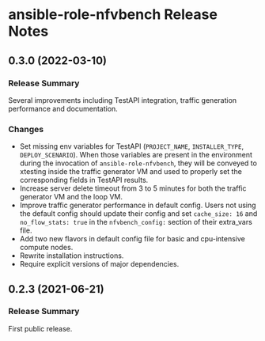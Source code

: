 ansible-role-nfvbench Release Notes
===================================


0.3.0 (2022-03-10)
------------------

### Release Summary

Several improvements including TestAPI integration, traffic generation
performance and documentation.


### Changes

- Set missing env variables for TestAPI (`PROJECT_NAME`, `INSTALLER_TYPE`,
  `DEPLOY_SCENARIO`).  When those variables are present in the environment
  during the invocation of `ansible-role-nfvbench`, they will be conveyed to
  xtesting inside the traffic generator VM and used to properly set the
  corresponding fields in TestAPI results.
- Increase server delete timeout from 3 to 5 minutes for both the traffic
  generator VM and the loop VM.
- Improve traffic generator performance in default config.  Users not using the
  default config should update their config and set `cache_size: 16` and
  `no_flow_stats: true` in the `nfvbench_config:` section of their extra_vars
  file.
- Add two new flavors in default config file for basic and cpu-intensive compute
  nodes.
- Rewrite installation instructions.
- Require explicit versions of major dependencies.


0.2.3 (2021-06-21)
----------------

### Release Summary

First public release.
